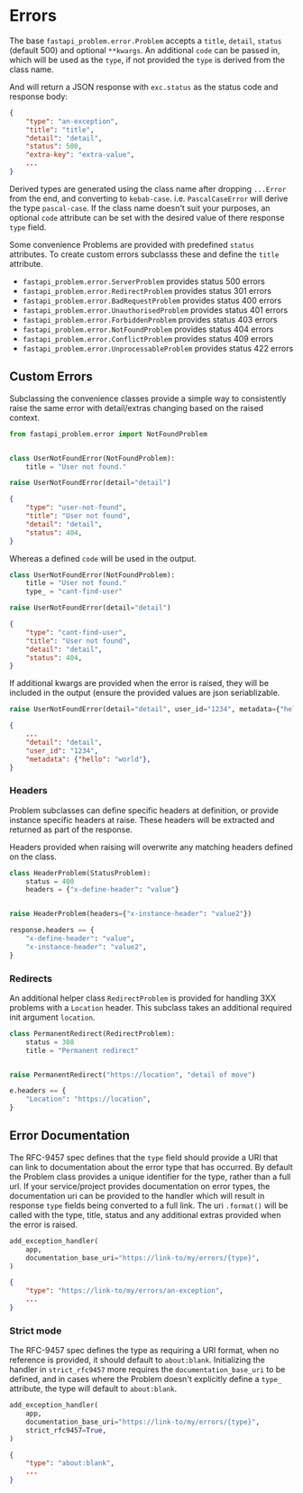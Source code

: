 # Errors

The base `fastapi_problem.error.Problem` accepts a `title`, `detail`, `status`
(default 500) and optional `**kwargs`. An additional `code` can be passed in,
which will be used as the `type`, if not provided the `type` is derived from
the class name.

And will return a JSON response with `exc.status` as the status code and response body:

```json
{
    "type": "an-exception",
    "title": "title",
    "detail": "detail",
    "status": 500,
    "extra-key": "extra-value",
    ...
}
```

Derived types are generated using the class name after dropping `...Error` from
the end, and converting to `kebab-case`. i.e. `PascalCaseError` will derive the
type `pascal-case`. If the class name doesn't suit your purposes, an optional
`code` attribute can be set with the desired value of there response `type`
field.

Some convenience Problems are provided with predefined `status` attributes.
To create custom errors subclasss these and define the `title` attribute.

* `fastapi_problem.error.ServerProblem` provides status 500 errors
* `fastapi_problem.error.RedirectProblem` provides status 301 errors
* `fastapi_problem.error.BadRequestProblem` provides status 400 errors
* `fastapi_problem.error.UnauthorisedProblem` provides status 401 errors
* `fastapi_problem.error.ForbiddenProblem` provides status 403 errors
* `fastapi_problem.error.NotFoundProblem` provides status 404 errors
* `fastapi_problem.error.ConflictProblem` provides status 409 errors
* `fastapi_problem.error.UnprocessableProblem` provides status 422 errors

## Custom Errors

Subclassing the convenience classes provide a simple way to consistently raise the same error
with detail/extras changing based on the raised context.

```python
from fastapi_problem.error import NotFoundProblem


class UserNotFoundError(NotFoundProblem):
    title = "User not found."

raise UserNotFoundError(detail="detail")
```

```json
{
    "type": "user-not-found",
    "title": "User not found",
    "detail": "detail",
    "status": 404,
}
```

Whereas a defined `code` will be used in the output.

```python
class UserNotFoundError(NotFoundProblem):
    title = "User not found."
    type_ = "cant-find-user"

raise UserNotFoundError(detail="detail")
```

```json
{
    "type": "cant-find-user",
    "title": "User not found",
    "detail": "detail",
    "status": 404,
}
```

If additional kwargs are provided when the error is raised, they will be
included in the output (ensure the provided values are json seriablizable.


```python
raise UserNotFoundError(detail="detail", user_id="1234", metadata={"hello": "world"})
```

```json
{
    ...
    "detail": "detail",
    "user_id": "1234",
    "metadata": {"hello": "world"},
}
```

### Headers

Problem subclasses can define specific headers at definition, or provide
instance specific headers at raise. These headers will be extracted and
returned as part of the response.

Headers provided when raising will overwrite any matching headers defined on the class.

```python
class HeaderProblem(StatusProblem):
    status = 400
    headers = {"x-define-header": "value"}


raise HeaderProblem(headers={"x-instance-header": "value2"})

response.headers == {
    "x-define-header": "value",
    "x-instance-header": "value2",
}
```

### Redirects

An additional helper class `RedirectProblem` is provided for handling 3XX
problems with a `Location` header. This subclass takes an additional required
init argument `location`.

```python
class PermanentRedirect(RedirectProblem):
    status = 308
    title = "Permanent redirect"


raise PermanentRedirect("https://location", "detail of move")

e.headers == {
    "Location": "https://location",
}
```

## Error Documentation

The RFC-9457 spec defines that the `type` field should provide a URI that can
link to documentation about the error type that has occurred. By default the
Problem class provides a unique identifier for the type, rather than a full
url. If your service/project provides documentation on error types, the
documentation uri can be provided to the handler which will result in response
`type` fields being converted to a full link. The uri `.format()` will be
called with the type, title, status and any additional extras provided when the
error is raised.

```python
add_exception_handler(
    app,
    documentation_base_uri="https://link-to/my/errors/{type}",
)
```

```json
{
    "type": "https://link-to/my/errors/an-exception",
    ...
}
```

### Strict mode

The RFC-9457 spec defines the type as requiring a URI format, when no reference
is provided, it should default to `about:blank`. Initializing the handler in
`strict_rfc9457` more requires the `documentation_base_uri` to be defined, and
in cases where the Problem doesn't explicitly define a `type_` attribute, the
type will default to `about:blank`.

```python
add_exception_handler(
    app,
    documentation_base_uri="https://link-to/my/errors/{type}",
    strict_rfc9457=True,
)
```

```json
{
    "type": "about:blank",
    ...
}
```
